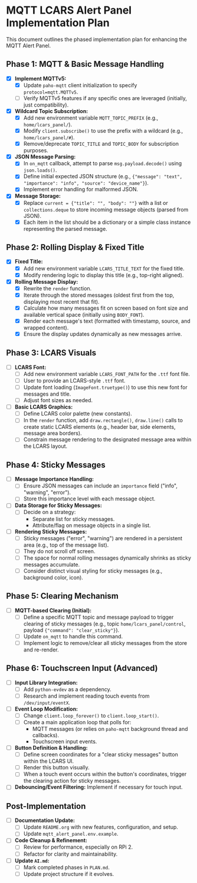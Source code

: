 # MQTT LCARS Alert Panel Implementation Plan

This document outlines the phased implementation plan for enhancing the MQTT Alert Panel.

## Phase 1: MQTT & Basic Message Handling
*   [x] **Implement MQTTv5:**
    *   [x] Update `paho-mqtt` client initialization to specify `protocol=mqtt.MQTTv5`.
    *   [ ] Verify MQTTv5 features if any specific ones are leveraged (initially, just compatibility).
*   [x] **Wildcard Topic Subscription:**
    *   [x] Add new environment variable `MQTT_TOPIC_PREFIX` (e.g., `home/lcars_panel/`).
    *   [x] Modify `client.subscribe()` to use the prefix with a wildcard (e.g., `home/lcars_panel/#`).
    *   [x] Remove/deprecate `TOPIC_TITLE` and `TOPIC_BODY` for subscription purposes.
*   [x] **JSON Message Parsing:**
    *   [x] In `on_mqtt` callback, attempt to parse `msg.payload.decode()` using `json.loads()`.
    *   [x] Define initial expected JSON structure (e.g., `{"message": "text", "importance": "info", "source": "device_name"}`).
    *   [x] Implement error handling for malformed JSON.
*   [x] **Message Storage:**
    *   [x] Replace `current = {"title": "", "body": ""}` with a list or `collections.deque` to store incoming message objects (parsed from JSON).
    *   [x] Each item in the list should be a dictionary or a simple class instance representing the parsed message.

## Phase 2: Rolling Display & Fixed Title
*   [x] **Fixed Title:**
    *   [x] Add new environment variable `LCARS_TITLE_TEXT` for the fixed title.
    *   [x] Modify rendering logic to display this title (e.g., top-right aligned).
*   [x] **Rolling Message Display:**
    *   [x] Rewrite the `render` function.
    *   [x] Iterate through the stored messages (oldest first from the top, displaying most recent that fit).
    *   [x] Calculate how many messages fit on screen based on font size and available vertical space (initially using `BODY_FONT`).
    *   [x] Render each message's text (formatted with timestamp, source, and wrapped content).
    *   [x] Ensure the display updates dynamically as new messages arrive.

## Phase 3: LCARS Visuals
*   [ ] **LCARS Font:**
    *   [ ] Add new environment variable `LCARS_FONT_PATH` for the `.ttf` font file.
    *   [ ] User to provide an LCARS-style `.ttf` font.
    *   [ ] Update font loading (`ImageFont.truetype()`) to use this new font for messages and title.
    *   [ ] Adjust font sizes as needed.
*   [ ] **Basic LCARS Graphics:**
    *   [ ] Define LCARS color palette (new constants).
    *   [ ] In the `render` function, add `draw.rectangle()`, `draw.line()` calls to create static LCARS elements (e.g., header bar, side elements, message area borders).
    *   [ ] Constrain message rendering to the designated message area within the LCARS layout.

## Phase 4: Sticky Messages
*   [ ] **Message Importance Handling:**
    *   [ ] Ensure JSON messages can include an `importance` field ("info", "warning", "error").
    *   [ ] Store this importance level with each message object.
*   [ ] **Data Storage for Sticky Messages:**
    *   [ ] Decide on a strategy:
        *   Separate list for sticky messages.
        *   Attribute/flag on message objects in a single list.
*   [ ] **Rendering Sticky Messages:**
    *   [ ] Sticky messages ("error", "warning") are rendered in a persistent area (e.g., top of the message list).
    *   [ ] They do not scroll off screen.
    *   [ ] The space for normal rolling messages dynamically shrinks as sticky messages accumulate.
    *   [ ] Consider distinct visual styling for sticky messages (e.g., background color, icon).

## Phase 5: Clearing Mechanism
*   [ ] **MQTT-based Clearing (Initial):**
    *   [ ] Define a specific MQTT topic and message payload to trigger clearing of sticky messages (e.g., topic `home/lcars_panel/control`, payload `{"command": "clear_sticky"}`).
    *   [ ] Update `on_mqtt` to handle this command.
    *   [ ] Implement logic to remove/clear all sticky messages from the store and re-render.

## Phase 6: Touchscreen Input (Advanced)
*   [ ] **Input Library Integration:**
    *   [ ] Add `python-evdev` as a dependency.
    *   [ ] Research and implement reading touch events from `/dev/input/eventX`.
*   [ ] **Event Loop Modification:**
    *   [ ] Change `client.loop_forever()` to `client.loop_start()`.
    *   [ ] Create a main application loop that polls for:
        *   MQTT messages (or relies on `paho-mqtt` background thread and callbacks).
        *   Touchscreen input events.
*   [ ] **Button Definition & Handling:**
    *   [ ] Define screen coordinates for a "clear sticky messages" button within the LCARS UI.
    *   [ ] Render this button visually.
    *   [ ] When a touch event occurs within the button's coordinates, trigger the clearing action for sticky messages.
*   [ ] **Debouncing/Event Filtering:** Implement if necessary for touch input.

## Post-Implementation
*   [ ] **Documentation Update:**
    *   [ ] Update `README.org` with new features, configuration, and setup.
    *   [ ] Update `mqtt_alert_panel.env.example`.
*   [ ] **Code Cleanup & Refinement:**
    *   [ ] Review for performance, especially on RPi 2.
    *   [ ] Refactor for clarity and maintainability.
*   [ ] **Update `AI.md`:**
    *   [ ] Mark completed phases in `PLAN.md`.
    *   [ ] Update project structure if it evolves.
